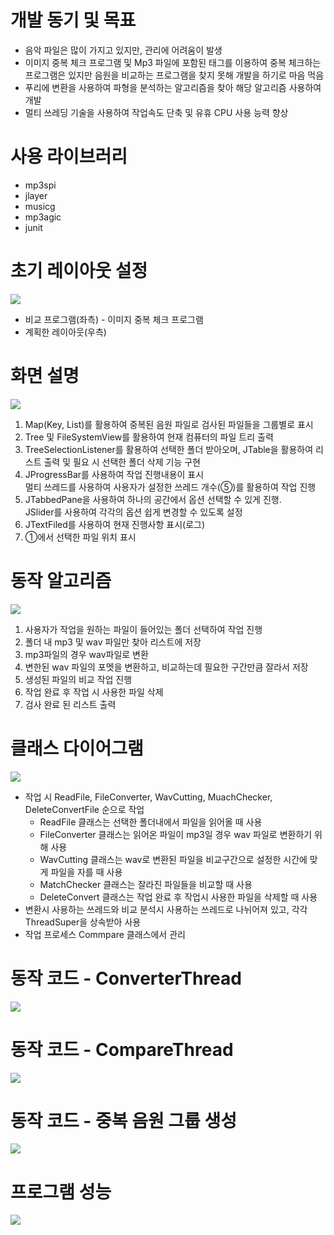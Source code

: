 # 개발 동기 및 목표
<ul>
  <li>음악 파일은 많이 가지고 있지만, 관리에 어려움이 발생</li>
  <li>이미지 중복 체크 프로그램 및 Mp3 파일에 포함된 태그를 이용하여 중복 체크하는 프로그램은 있지만 음원을 비교하는 프로그램을 찾지 못해 개발을 하기로 마음 먹음</li>
  <li>푸리에 변환을 사용하여 파형을 분석하는 알고리즘을 찾아 해당 알고리즘 사용하여 개발</li>
  <li>멀티 쓰레딩 기술을 사용하여 작업속도 단축 및 유휴 CPU 사용 능력 향상</li>
</ul>

# 사용 라이브러리
<ul>
  <li>mp3spi</li>
  <li>jlayer</li>
  <li>musicg</li>
  <li>mp3agic</li>
  <li>junit</li>
</ul>

# 초기 레이아웃 설정
<img src="https://postfiles.pstatic.net/MjAxOTA1MDhfMTk3/MDAxNTU3Mjk0NzM3MzI0.xcSKgeNnfemXv7w8L4FRV5XFAxNbkBE755-uaqrt41og.pxYl1gTSx4xLIBFLwRRcTo4Y88gHCA5F7_y83v3xj9Mg.PNG.younggu1545/%EA%B7%B8%EB%A6%BC28.png?type=w966"/>
<ul>
  <li>비교 프로그램(좌측) - 이미지 중복 체크 프로그램</li>
  <li>계획한 레이아웃(우측)</li>
</ul>

# 화면 설명
<img src="https://postfiles.pstatic.net/MjAxOTA1MDhfMTA1/MDAxNTU3Mjk1ODgzMDk1.QkoEWYGqPUn9cU7ywbIgfIYxr9A0IJvEX6fhNncfGPYg.RV1c4Lz4JMXayJFf-7Lmk9ZuoyigaXG9VNs3d5IUeqUg.PNG.younggu1545/%EA%B7%B8%EB%A6%BC37.png?type=w966"/>
<ol>
  <li>Map(Key, List)를 활용하여 중복된 음원 파일로 검사된 파일들을 그룹별로 표시</li>
  <li>Tree 및 FileSystemView를 활용하여 현재 컴퓨터의 파일 트리 출력</li>
  <li>TreeSelectionListener를 활용하여 선택한 폴더 받아오며, JTable을 활용하여 리스트 출력 및 필요 시 선택한 폴더 삭제 기능 구현</li>
  <li>JProgressBar를 사용하여 작업 진행내용이 표시<br>
      멀티 쓰레드를 사용하여 사용자가 설정한 쓰레드 개수(⑤)를 활용하여 작업 진행</li>
  <li>JTabbedPane을 사용하여 하나의 공간에서 옵션 선택할 수 있게 진행.<br>
      JSlider를 사용하여 각각의 옵션 쉽게 변경할 수 있도록 설정</li>
  <li>JTextFiled를 사용하여 현재 진행사항 표시(로그)</li>
  <li>①에서 선택한 파일 위치 표시</li>
</ol>

# 동작 알고리즘
<img src="https://postfiles.pstatic.net/MjAxOTA1MDhfMTQ1/MDAxNTU3Mjk0NzM3Mjk0.8RiUMVB5aMGguuoQrhO2XgPA08R5Z7FJCrC5CSkQMPUg.oKXD2jSFhgNKe2y6py5hesDMfKnFJUtjfXF1IEaneywg.PNG.younggu1545/%EA%B7%B8%EB%A6%BC29.png?type=w966"/>
<ol>
  <li>사용자가 작업을 원하는 파일이 들어있는 폴더 선택하여 작업 진행</li>
  <li>폴더 내 mp3 및 wav 파일만 찾아 리스트에 저장</li>
  <li>mp3파일의 경우 wav파일로 변환</li>
  <li>변한된 wav 파일의 포멧을 변환하고, 비교하는데 필요한 구간만큼 잘라서 저장</li>
  <li>생성된 파일의 비교 작업 진행</li>
  <li>작업 완료 후 작업 시 사용한 파일 삭제</li>
  <li>검사 완료 된 리스트 출력</li>
</ol>

# 클래스 다이어그램
<img src="https://postfiles.pstatic.net/MjAxOTA1MDhfMTkw/MDAxNTU3Mjk0NzM3NDA2.3AQ2q4_JaIyV1SVEZoh9W3ZchWRGW4gv68z4uDyrI6sg.EqBsXU0a6NXF7_rrbDLt3-VBnXvQw0FIiNzchQnEkMMg.PNG.younggu1545/%EA%B7%B8%EB%A6%BC30.png?type=w966"/>
<ul>
  <li>작업 시 ReadFile, FileConverter, WavCutting, MuachChecker, DeleteConvertFile 순으로 작업
    <ul>
      <li>ReadFile 클래스는 선택한 폴더내에서 파일을 읽어올 때 사용</li>
      <li>FileConverter 클래스는 읽어온 파일이 mp3일 경우 wav 파일로 변환하기 위해 사용</li>
      <li>WavCutting 클래스는 wav로 변환된 파일을 비교구간으로 설정한 시간에 맞게 파일을 자를 때 사용</li>
      <li>MatchChecker 클래스는 잘라진 파일들을 비교할 때 사용</li>
      <li>DeleteConvert 클래스는 작업 완료 후 작업시 사용한 파일을 삭제할 때 사용</li>
    </ul>
  </li>
  <li>변환시 사용하는 쓰레드와 비교 분석시 사용하는 쓰레드로 나뉘어져 있고, 각각 ThreadSuper을 상속받아 사용</li>
  <li>작업 프로세스 Commpare 클래스에서 관리</li>
</ul>

# 동작 코드 - ConverterThread
<img src="https://postfiles.pstatic.net/MjAxOTA1MDhfMjE2/MDAxNTU3Mjk0NzM3NDE0.qV903S2SzAs1VUkNsBQyI3AYx5_igutmSpGD56dd-RYg.xLJn3iLOa2VqvYfqlv7irhQ1OK5FmYdBuLHPW7gi7uUg.PNG.younggu1545/%EA%B7%B8%EB%A6%BC32.png?type=w966"/>

# 동작 코드 - CompareThread
<img src="https://postfiles.pstatic.net/MjAxOTA1MDhfMjkg/MDAxNTU3Mjk0NzM3NDA0.8NkEBvvOdBCMS6pLp8JETnDeFq_Iz2V_3xlpup_T1Psg.tT80vzdkFIj22xSGp43brRW1dmlbClRV2eihZvFM7tIg.PNG.younggu1545/%EA%B7%B8%EB%A6%BC33.png?type=w966"/>

# 동작 코드 - 중복 음원 그룹 생성
<img src="https://postfiles.pstatic.net/MjAxOTA1MDhfMTAx/MDAxNTU3Mjk0NzM3NTgx.f6Ee-55DVeLPk55N_6Juqo5IInwhYBoxyrZ-SNdYJfEg.3abd63NGr58nBS777UFa_f4t_DFT1VNwS4l-sOipNRcg.PNG.younggu1545/%EA%B7%B8%EB%A6%BC34.png?type=w966"/>

# 프로그램 성능
<img src="https://postfiles.pstatic.net/MjAxOTA1MDlfMTgw/MDAxNTU3MzY5OTg2NjQ4.C7uik32wFmtxmmYnHnS_JPbJ9TiRTgq2u0FTaiKBkqMg.4_BApiiTQEI2yQ1a7Z3A-56n-ZGl6W-MKX-6AnyWYU8g.PNG.younggu1545/%EA%B7%B8%EB%A6%BC1.png?type=w966"/>
